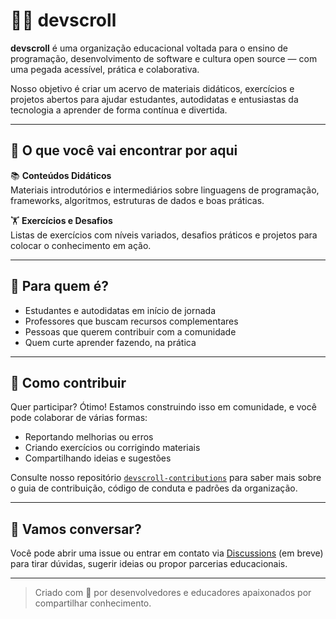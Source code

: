 # 👨‍💻 devscroll

**devscroll** é uma organização educacional voltada para o ensino de programação, desenvolvimento de software e cultura open source — com uma pegada acessível, prática e colaborativa. 

Nosso objetivo é criar um acervo de materiais didáticos, exercícios e projetos abertos para ajudar estudantes, autodidatas e entusiastas da tecnologia a aprender de forma contínua e divertida.

---

## 🧭 O que você vai encontrar por aqui

📚 **Conteúdos Didáticos**  
Materiais introdutórios e intermediários sobre linguagens de programação, frameworks, algoritmos, estruturas de dados e boas práticas.

🏋️ **Exercícios e Desafios**  
Listas de exercícios com níveis variados, desafios práticos e projetos para colocar o conhecimento em ação.

---

## 🌱 Para quem é?

- Estudantes e autodidatas em início de jornada
- Professores que buscam recursos complementares
- Pessoas que querem contribuir com a comunidade
- Quem curte aprender fazendo, na prática

---

## 🤝 Como contribuir

Quer participar? Ótimo! Estamos construindo isso em comunidade, e você pode colaborar de várias formas:

- Reportando melhorias ou erros
- Criando exercícios ou corrigindo materiais
- Compartilhando ideias e sugestões

Consulte nosso repositório [`devscroll-contributions`](https://github.com/DevScrolls/devscroll-contributions) para saber mais sobre o guia de contribuição, código de conduta e padrões da organização.

---

## 💬 Vamos conversar?

Você pode abrir uma issue ou entrar em contato via [Discussions](https://github.com/orgs/devscroll/discussions) (em breve) para tirar dúvidas, sugerir ideias ou propor parcerias educacionais.

---

> Criado com 💙 por desenvolvedores e educadores apaixonados por compartilhar conhecimento.

